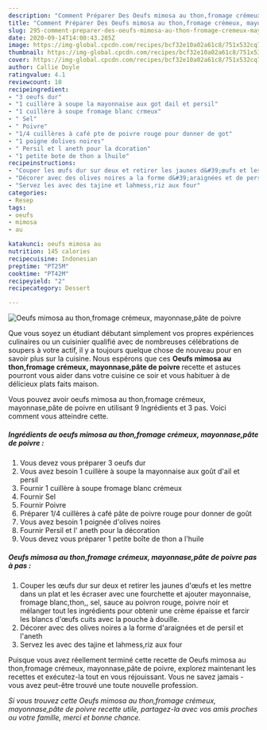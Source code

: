 ```yaml
---
description: "Comment Préparer Des Oeufs mimosa au thon,fromage crémeux, mayonnase,pâte de poivre"
title: "Comment Préparer Des Oeufs mimosa au thon,fromage crémeux, mayonnase,pâte de poivre"
slug: 295-comment-preparer-des-oeufs-mimosa-au-thon-fromage-cremeux-mayonnase-pate-de-poivre
date: 2020-09-14T14:00:43.285Z
image: https://img-global.cpcdn.com/recipes/bcf32e10a02a61c8/751x532cq70/oeufs-mimosa-au-thonfromage-cremeux-mayonnasepate-de-poivre-photo-principale-de-la-recette.jpg
thumbnail: https://img-global.cpcdn.com/recipes/bcf32e10a02a61c8/751x532cq70/oeufs-mimosa-au-thonfromage-cremeux-mayonnasepate-de-poivre-photo-principale-de-la-recette.jpg
cover: https://img-global.cpcdn.com/recipes/bcf32e10a02a61c8/751x532cq70/oeufs-mimosa-au-thonfromage-cremeux-mayonnasepate-de-poivre-photo-principale-de-la-recette.jpg
author: Callie Doyle
ratingvalue: 4.1
reviewcount: 10
recipeingredient:
- "3 oeufs dur"
- "1 cuillère à soupe la mayonnaise aux got dail et persil"
- "1 cuillère à soupe fromage blanc crmeux"
- " Sel"
- " Poivre"
- "1/4 cuillères à café pte de poivre rouge pour donner de got"
- "1 poigne dolives noires"
- " Persil et l aneth pour la dcoration"
- "1 petite bote de thon a lhuile"
recipeinstructions:
- "Couper les œufs dur sur deux et retirer les jaunes d&#39;œufs et les mettre dans un plat et les écraser avec une fourchette et ajouter mayonnaise, fromage blanc,thon,, sel, sauce au poivron rouge, poivre noir et mélanger tout les ingrédients pour obtenir une crème épaisse et farcir les blancs d&#39;œufs cuits avec la pouche à douille."
- "Décorer avec des olives noires a la forme d&#39;araignées et de persil et l&#39;aneth"
- "Servez les avec des tajine et lahmess,riz aux four"
categories:
- Resep
tags:
- oeufs
- mimosa
- au

katakunci: oeufs mimosa au 
nutrition: 145 calories
recipecuisine: Indonesian
preptime: "PT25M"
cooktime: "PT42M"
recipeyield: "2"
recipecategory: Dessert

---
```



![Oeufs mimosa au thon,fromage crémeux, mayonnase,pâte de poivre](https://img-global.cpcdn.com/recipes/bcf32e10a02a61c8/751x532cq70/oeufs-mimosa-au-thonfromage-cremeux-mayonnasepate-de-poivre-photo-principale-de-la-recette.jpg)

Que vous soyez un étudiant débutant simplement vos propres expériences culinaires ou un cuisinier qualifié avec de nombreuses célébrations de soupers à votre actif, il y a toujours quelque chose de nouveau pour en savoir plus sur la cuisine. Nous espérons que ces <strong> Oeufs mimosa au thon,fromage crémeux, mayonnase,pâte de poivre </strong> recette et astuces pourront vous aider dans votre cuisine ce soir et vous habituer à de délicieux plats faits maison.

<!--inarticleads1-->

Vous pouvez avoir oeufs mimosa au thon,fromage crémeux, mayonnase,pâte de poivre en utilisant 9 Ingrédients et 3 pas. Voici comment vous atteindre cette.

##### Ingrédients de oeufs mimosa au thon,fromage crémeux, mayonnase,pâte de poivre :

1. Vous devez vous préparer 3 oeufs dur
1. Vous avez besoin 1 cuillère à soupe la mayonnaise aux goût d&#39;ail et persil
1. Fournir 1 cuillère à soupe fromage blanc crémeux
1. Fournir  Sel
1. Fournir  Poivre
1. Préparer 1/4 cuillères à café pâte de poivre rouge pour donner de goût
1. Vous avez besoin 1 poignée d&#39;olives noires
1. Fournir  Persil et l&#39; aneth pour la décoration
1. Vous devez vous préparer 1 petite boîte de thon a l&#39;huile




<!--inarticleads2-->

##### Oeufs mimosa au thon,fromage crémeux, mayonnase,pâte de poivre pas à pas :

1. Couper les œufs dur sur deux et retirer les jaunes d&#39;œufs et les mettre dans un plat et les écraser avec une fourchette et ajouter mayonnaise, fromage blanc,thon,, sel, sauce au poivron rouge, poivre noir et mélanger tout les ingrédients pour obtenir une crème épaisse et farcir les blancs d&#39;œufs cuits avec la pouche à douille.
1. Décorer avec des olives noires a la forme d&#39;araignées et de persil et l&#39;aneth
1. Servez les avec des tajine et lahmess,riz aux four




<!--inarticleads1-->

<p>
Puisque vous avez réellement terminé cette recette de Oeufs mimosa au thon,fromage crémeux, mayonnase,pâte de poivre, explorez maintenant les recettes et exécutez-la tout en vous réjouissant. Vous ne savez jamais - vous avez peut-être trouvé une toute nouvelle profession.
</p>

<p>
<i>Si vous trouvez cette Oeufs mimosa au thon,fromage crémeux, mayonnase,pâte de poivre recette utile, partagez-la avec vos amis proches ou votre famille, merci et bonne chance.</i>
</p>
